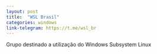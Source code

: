 ```yaml
---
layout: post
title:  "WSL Brasil"
categories: windows
link-telegram: https://t.me/wsl_br
---
```

Grupo destinado a utilização do Windows Subsystem Linux
